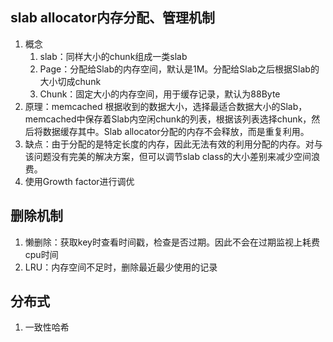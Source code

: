 ## slab allocator内存分配、管理机制

1. 概念
    1. slab：同样大小的chunk组成一类slab
    2. Page：分配给Slab的内存空间，默认是1M。分配给Slab之后根据Slab的大小切成chunk
    3. Chunk：固定大小的内存空间，用于缓存记录，默认为88Byte
2. 原理：memcached 根据收到的数据大小，选择最适合数据大小的Slab，memcached中保存着Slab内空闲chunk的列表，根据该列表选择chunk，然后将数据缓存其中。Slab allocator分配的内存不会释放，而是重复利用。
3. 缺点：由于分配的是特定长度的内存，因此无法有效的利用分配的内存。对与该问题没有完美的解决方案，但可以调节slab class的大小差别来减少空间浪费。
4. 使用Growth factor进行调优

## 删除机制

1. 懒删除：获取key时查看时间戳，检查是否过期。因此不会在过期监视上耗费cpu时间
2. LRU：内存空间不足时，删除最近最少使用的记录

## 分布式

1. 一致性哈希
